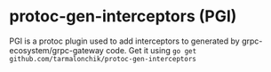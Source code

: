 # protoc-gen-interceptors (PGI)

PGI is a protoc plugin used to add interceptors to generated by grpc-ecosystem/grpc-gateway code.
Get  it using ```go get github.com/tarmalonchik/protoc-gen-interceptors ```
